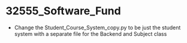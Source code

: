 # 32555_Software_Fund

- Change the Student_Course_System_copy.py to be just the student system with a separate file for the Backend and Subject class